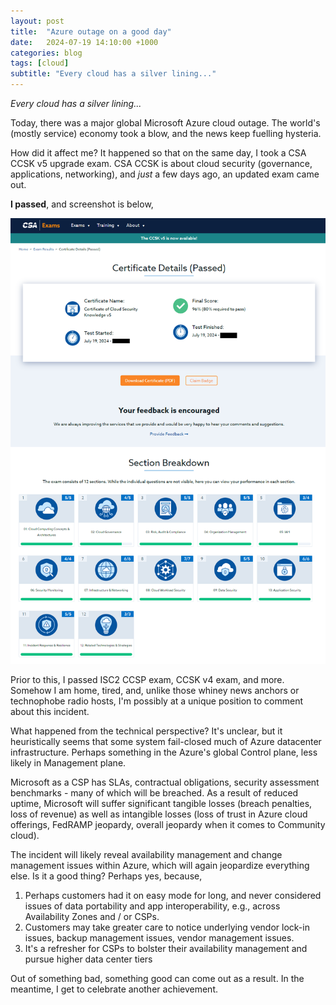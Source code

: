 ```yaml
---
layout: post
title:  "Azure outage on a good day"
date:   2024-07-19 14:10:00 +1000
categories: blog
tags: [cloud]
subtitle: "Every cloud has a silver lining..."
---
```


*Every cloud has a silver lining...*

Today, there was a major global Microsoft Azure cloud outage. The world's (mostly service) economy took a blow, and the news keep fuelling hysteria.

How did it affect me? It happened so that on the same day, I took a CSA CCSK v5 upgrade exam. CSA CCSK is about cloud security (governance, applications, networking), and *just* a few days ago, an updated exam came out.

**I passed**, and screenshot is below,

![CSA](csa.png)

Prior to this, I passed ISC2 CCSP exam, CCSK v4 exam, and more. Somehow I am home, tired, and, unlike those whiney news anchors or technophobe radio hosts, I'm possibly at a unique position to comment about this incident.

What happened from the technical perspective? It's unclear, but it heuristically seems that some system fail-closed much of Azure datacenter infrastructure. Perhaps something in the Azure's global Control plane, less likely in Management plane.

Microsoft as a CSP has SLAs, contractual obligations, security assessment benchmarks - many of which will be breached. As a result of reduced uptime, Microsoft will suffer significant tangible losses (breach penalties, loss of revenue) as well as intangible losses (loss of trust in Azure cloud offerings, FedRAMP jeopardy, overall jeopardy when it comes to Community cloud).

The incident will likely reveal availability management and change management issues within Azure, which will again jeopardize everything else. Is it a good thing? Perhaps yes, because,

1) Perhaps customers had it on easy mode for long, and never considered issues of data portability and app interoperability, e.g., across Availability Zones and / or CSPs.
2) Customers may take greater care to notice underlying vendor lock-in issues, backup management issues, vendor management issues.
3) It's a refresher for CSPs to bolster their availability management and pursue higher data center tiers

Out of something bad, something good can come out as a result. In the meantime, I get to celebrate another achievement.
